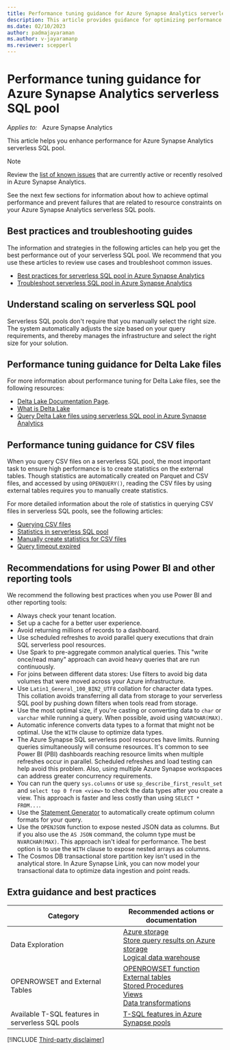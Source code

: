 ```yaml
---
title: Performance tuning guidance for Azure Synapse Analytics serverless SQL pool
description: This article provides guidance for optimizing performance on Azure Synapse Analytics serverless SQL pool.
ms.date: 02/10/2023
author: padmajayaraman
ms.author: v-jayaramanp
ms.reviewer: scepperl
---
```


# Performance tuning guidance for Azure Synapse Analytics serverless SQL pool

_Applies to:_ &nbsp; Azure Synapse Analytics

This article helps you enhance performance for Azure Synapse Analytics serverless SQL pool.

> [!NOTE]
> Review the [list of known issues](/azure/synapse-analytics/known-issues) that are currently active or recently resolved in Azure Synapse Analytics.

See the next few sections for information about how to achieve optimal performance and prevent failures that are related to resource constraints on your Azure Synapse Analytics serverless SQL pools.

## Best practices and troubleshooting guides

The information and strategies in the following articles can help you get the best performance out of your serverless SQL pool. We recommend that you use these articles to review use cases and troubleshoot common issues.

- [Best practices for serverless SQL pool in Azure Synapse Analytics](/azure/synapse-analytics/sql/best-practices-serverless-sql-pool)
- [Troubleshoot serverless SQL pool in Azure Synapse Analytics](/azure/synapse-analytics/sql/resources-self-help-sql-on-demand?tabs=x80070002)

## Understand scaling on serverless SQL pool

Serverless SQL pools don't require that you manually select the right size. The system automatically adjusts the size based on your query requirements, and thereby manages the infrastructure and select the right size for your solution.

## Performance tuning guidance for Delta Lake files

For more information about performance tuning for Delta Lake files, see the following resources:

- [Delta Lake Documentation Page](https://docs.delta.io/latest/delta-intro.html).
- [What is Delta Lake](/azure/synapse-analytics/spark/apache-spark-what-is-delta-lake)
- [Query Delta Lake files using serverless SQL pool in Azure Synapse Analytics](/azure/synapse-analytics/sql/query-delta-lake-format)

## Performance tuning guidance for CSV files

When you query CSV files on a serverless SQL pool, the most important task to ensure high performance is to create statistics on the external tables. Though statistics are automatically created on Parquet and CSV files, and accessed by using `OPENQUERY()`, reading the CSV files by using external tables requires you to manually create statistics.

For more detailed information about the role of statistics in querying CSV files in serverless SQL pools, see the following articles:

- [Querying CSV files](/azure/synapse-analytics/sql/query-single-csv-file)
- [Statistics in serverless SQL pool](/azure/synapse-analytics/sql/develop-tables-statistics#statistics-in-serverless-sql-pool)
- [Manually create statistics for CSV files](/azure/synapse-analytics/sql/best-practices-serverless-sql-pool#manually-create-statistics-for-csv-files)
- [Query timeout expired](/azure/synapse-analytics/sql/resources-self-help-sql-on-demand?tabs=x80070002#query-timeout-expired)

## Recommendations for using Power BI and other reporting tools

We recommend the following best practices when you use Power BI and other reporting tools:

- Always check your tenant location.
- Set up a cache for a better user experience.
- Avoid returning millions of records to a dashboard.
- Use scheduled refreshes to avoid parallel query executions that drain SQL serverless pool resources.
- Use Spark to pre-aggregate common analytical queries. This "write once/read many" approach can avoid heavy queries that are run continuously.
- For joins between different data stores: Use filters to avoid big data volumes that were moved across your Azure infrastructure.
- Use `Latin1_General_100_BIN2_UTF8` collation for character data types. This collation avoids transferring all data from storage to your serverless SQL pool by pushing down filters when tools read from storage.
- Use the most optimal size, if you're casting or converting data to `char` or `varchar` while running a query. When possible, avoid using `VARCHAR(MAX)`.
- Automatic inference converts data types to a format that might not be optimal. Use the `WITH` clause to optimize data types.
- The Azure Synapse SQL serverless pool resources have limits. Running queries simultaneously will consume resources. It's common to see Power BI (PBI) dashboards reaching resource limits when multiple refreshes occur in parallel. Scheduled refreshes and load testing can help avoid this problem. Also, using multiple Azure Synapse workspaces can address greater concurrency requirements.
- You can run the query `sys.columns` or use `sp_describe_first_result_set` and `select top 0 from <view>` to check the data types after you create a view. This approach is faster and less costly than using `SELECT * FROM...`.
- Use the [Statement Generator](https://htmlpreview.github.io/?https://github.com/Azure-Samples/Synapse/blob/main/SQL/tools/cosmosdb/generate-openrowset.html) to automatically create optimum column formats for your query.
- Use the `OPENJSON` function to expose nested JSON data as columns. But if you also use the `AS JSON` command, the column type must be `NVARCHAR(MAX)`. This approach isn't ideal for performance. The best option is to use the `WITH` clause to expose nested arrays as columns.
- The Cosmos DB transactional store partition key isn't used in the analytical store. In Azure Synapse Link, you can now model your transactional data to optimize data ingestion and point reads.

## Extra guidance and best practices

| Category | Recommended actions or documentation |
|---|---|
| Data Exploration | [Azure storage](/azure/synapse-analytics/sql/develop-storage-files-overview?tabs=impersonation)<br>[Store query results on Azure storage](/azure/synapse-analytics/sql/create-external-table-as-select)<br>[Logical data warehouse](/azure/synapse-analytics/sql/tutorial-logical-data-warehouse) |
| OPENROWSET and External Tables | [OPENROWSET function](/azure/synapse-analytics/sql/develop-openrowset)<br>[External tables](/azure/synapse-analytics/sql/develop-tables-external-tables?tabs=native)<br>[Stored Procedures](/azure/synapse-analytics/sql/develop-stored-procedures)<br>[Views](/azure/synapse-analytics/sql/create-use-views)<br>[Data transformations](/azure/synapse-analytics/sql/develop-tables-cetas#cetas-in-serverless-sql-pool) |
| Available T-SQL features in serverless SQL pools | [T-SQL features in Azure Synapse pools](/azure/synapse-analytics/sql/overview-features) |

[!INCLUDE [Third-party disclaimer](../../../includes/third-party-disclaimer.md)]
